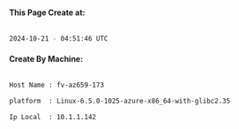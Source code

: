 
   
#### This Page Create at:

```bash

2024-10-21 - 04:51:46 UTC

```

#### Create By Machine:

```bash

Host Name : fv-az659-173

platform  : Linux-6.5.0-1025-azure-x86_64-with-glibc2.35

Ip Local  : 10.1.1.142

```


